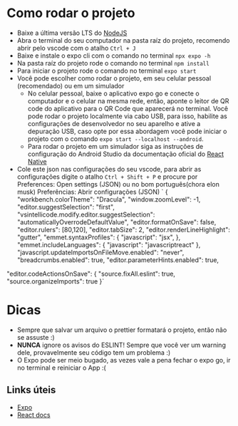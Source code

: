 # Como rodar o projeto

 - Baixe a última versão LTS do [NodeJS](https://nodejs.org/en)
 - Abra o terminal do seu computador na pasta raíz do projeto, recomendo abrir pelo vscode com o atalho `Ctrl + J`
 - Baixe e instale o expo cli com o comando no terminal `npx expo -h`
 - Na pasta raíz do projeto rode o comando no terminal `npm install`
 - Para iniciar o projeto rode o comando no terminal `expo start`
 - Você pode escolher como rodar o projeto, em seu celular pessoal (recomendado) ou em um simulador
    - No celular pessoal, baixe o aplicativo expo go e conecte o computador e o celular na mesma rede, então, aponte o leitor de QR code do aplicativo para o QR Code que aparecerá no terminal. Você pode rodar o projeto localmente via cabo USB, para isso, habilite as configurações de desenvolvedor no seu aparelho e ative a depuração USB, caso opte por essa abordagem você pode iniciar o projeto com o comando `expo start --localhost --android`.
    - Para rodar o projeto em um simulador siga as instruções de configuração do Android Studio da documentação oficial do [React Native](https://reactnative.dev/docs/environment-setup?guide=native)
 - Cole este json nas configurações do seu vscode, para abrir as configurações digite o atalho `Ctrl + Shift + P` e procure por Preferences: Open settings (JSON) ou no bom português(chora elon musk) Preferências: Abrir configurações (JSON)
  `
{
"workbench.colorTheme": "Dracula",
  "window.zoomLevel": -1,
  "editor.suggestSelection": "first",
  "vsintellicode.modify.editor.suggestSelection": "automaticallyOverrodeDefaultValue",
  "editor.formatOnSave": false,
  "editor.rulers": [80,120],
  "editor.tabSize": 2,
  "editor.renderLineHighlight": "gutter",
  "emmet.syntaxProfiles": {
      "javascript": "jsx",
  },
  "emmet.includeLanguages": {
      "javascript": "javascriptreact"
  },
  "javascript.updateImportsOnFileMove.enabled": "never",
  "breadcrumbs.enabled": true,
  "editor.parameterHints.enabled": true,
  
  "editor.codeActionsOnSave": { 
    "source.fixAll.eslint": true,
    "source.organizeImports": true 
}`
 

 # Dicas

  - Sempre que salvar um arquivo o prettier formatará o projeto, então não se assuste :)
  - **NUNCA** ignore os avisos do ESLINT! Sempre que você ver um warning dele, provavelmente seu código tem um problema :)
  - O Expo pode ser meio bugado, as vezes vale a pena fechar o expo go, ir no terminal e reiniciar o App :(

## Links úteis
 - [Expo](https://docs.expo.dev)
 - [React docs](https://react.dev)